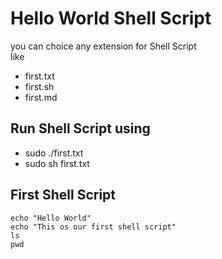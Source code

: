  # Hello World Shell Script

 you can choice any extension for Shell Script<br>
 like
 - first.txt
 - first.sh
 - first.md
  
  ## Run Shell Script using
  - sudo ./first.txt
  - sudo sh first.txt

  ## First Shell Script
  ```
echo "Hello World"
echo "This os our first shell script"
ls
pwd
  ```